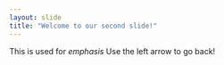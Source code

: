 ```yaml
---
layout: slide
title: "Welcome to our second slide!"
---
```

This is used for *emphasis*
Use the left arrow to go back!
